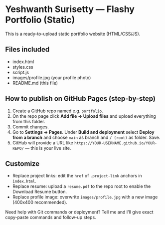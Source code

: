 # Yeshwanth Surisetty — Flashy Portfolio (Static)

This is a ready-to-upload static portfolio website (HTML/CSS/JS).

## Files included
- index.html
- styles.css
- script.js
- images/profile.jpg (your profile photo)
- README.md (this file)

## How to publish on GitHub Pages (step-by-step)
1. Create a GitHub repo named e.g. `portfolio`.
2. On the repo page click **Add file → Upload files** and upload everything from this folder.
3. Commit changes.
4. Go to **Settings → Pages**. Under **Build and deployment** select **Deploy from a branch** and choose `main` as branch and `/ (root)` as folder. Save.
5. GitHub will provide a URL like `https://YOUR-USERNAME.github.io/YOUR-REPO/` — this is your live site.

## Customize
- Replace project links: edit the `href` of `.project-link` anchors in `index.html`.
- Replace resume: upload a `resume.pdf` to the repo root to enable the Download Resume button.
- Replace profile image: overwrite `images/profile.jpg` with a new image (400x400 recommended).

Need help with Git commands or deployment? Tell me and I'll give exact copy-paste commands and follow-up steps.

